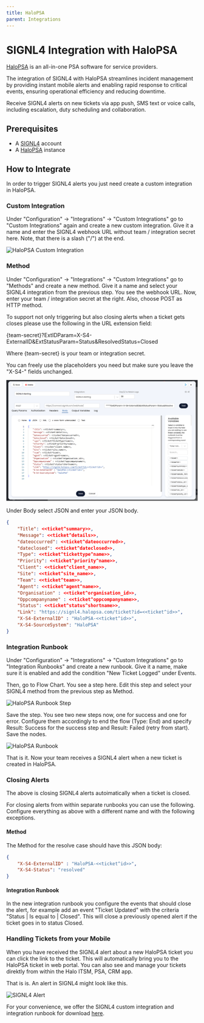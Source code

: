 ```yaml
---
title: HaloPSA
parent: Integrations
---
```


# SIGNL4 Integration with HaloPSA

[HaloPSA](https://halopsa.com/) is an all-in-one PSA software for service providers.

The integration of SIGNL4 with HaloPSA streamlines incident management by providing instant mobile alerts and enabling rapid response to critical events, ensuring operational efficiency and reducing downtime.

Receive SIGNL4 alerts on new tickets via app push, SMS text or voice calls, including escalation, duty scheduling and collaboration.

## Prerequisites

- A [SIGNL4](https://www.signl4.com/) account
- A [HaloPSA](https://halopsa.com/) instance

## How to Integrate

In order to trigger SIGNL4 alerts you just need create a custom integration in HaloPSA.

### Custom Integration

Under "Configuration" -> "Integrations" -> "Custom Integrations" go to "Custom Integrations" again and create a new custom integration. Give it a name and enter the SIGNL4 webhook URL without team / integration secret here. Note, that there is a slash ("/") at the end.

![HaloPSA Custom Integration](halopsa-custom-integration.png)

### Method

Under "Configuration" -> "Integrations" -> "Custom Integrations" go to "Methods" and create a new method. Give it a name and select your SIGNL4 integration from the previous step. You see the webhook URL. Now, enter your team / integration secret at the right. Also, choose POST as HTTP method.

To support not only triggering but also closing alerts when a ticket gets closes please use the following in the URL extension field:

{team-secret}?ExtIDParam=X-S4-ExternalID&ExtStatusParam=Status&ResolvedStatus=Closed

Where {team-secret} is your team or integration secret.

You can freely use the placeholders you need but make sure you leave the "X-S4-" fields unchanged.

![HaloPSA Method](halopsa-method.png)

Under Body select JSON and enter your JSON body.

```json
{
    "Title": <<ticket^summary>>,
    "Message": <<ticket^details>>,
    "dateoccurred": <<ticket^dateoccurred>>,
    "dateclosed": <<ticket^dateclosed>>,
    "Type": <<ticket^tickettype^name>>,
    "Priority": <<ticket^priority^name>>,
    "Client": <<ticket^client_name>>,
    "Site": <<ticket^site_name>>,
    "Team": <<ticket^team>>,
    "Agent": <<ticket^agent^name>>,
    "Organisation" : <<ticket^organisation_id>>,
    "Oppcompanyname" : <<ticket^oppcompanyname>>,
    "Status": <<ticket^status^shortname>>,
    "Link": "https://signl4.halopsa.com/ticket?id=<<ticket^id>>",
    "X-S4-ExternalID" : "HaloPSA-<<ticket^id>>",
    "X-S4-SourceSystem": "HaloPSA"
}
```

### Integration Runbook

Under "Configuration" -> "Integrations" -> "Custom Integrations" go to "Integration Runbooks" and create a new runbook. Give it a name, make sure it is enabled and add the condition "New Ticket Logged" under Events.

Then, go to Flow Chart. You see a step here. Edit this step and select your SIGNL4 method from the previous step as Method.

![HaloPSA Runbook Step](halopsa-runbook-step1.png)

Save the step. You see two new steps now, one for success and one for error. Configure them accordingly to end the flow (Type: End) and specify Result: Success for the success step and Result: Failed (retry from start). Save the nodes.

![HaloPSA Runbook](halopsa-method-flow.png)

That is it. Now your team receives a SIGNL4 alert when a new ticket is created in HaloPSA.

### Closing Alerts

The above is closing SIGNL4 alerts autoimatically when a ticket is closed.

For closing alerts from within separate runbooks you can use the following. Configure everything as above with a different name and with the following exceptions.

#### Method

The Method for the resolve case should have this JSON body:

```json
{
    "X-S4-ExternalID" : "HaloPSA-<<ticket^id>>",
    "X-S4-Status": "resolved"
}
```

#### Integration Runbook

In the new integration runbook you configure the events that should close the alert, for example add an event "Ticket Updated" with the criteria "Status | Is equal to | Closed". This will close a previously opened alert if the ticket goes in to status Closed.

### Handling Tickets from your Mobile

When you have received the SIGNL4 alert about a new HaloPSA ticket you can click the link to the ticket. This will automatically bring you to the HaloPSA ticket in web portal. You can also see and manage your tickets direktly from within the Halo ITSM, PSA, CRM app.

That is is. An alert in SIGNL4 might look like this.

![SIGNL4 Alert](signl4-halopsa.png)
 
For your convenience, we offer the SIGNL4 custom integration and integration runbook for download [here](https://docs.signl4.com/integrations/halopsa/SIGNL4-HaloPSA.zip).
